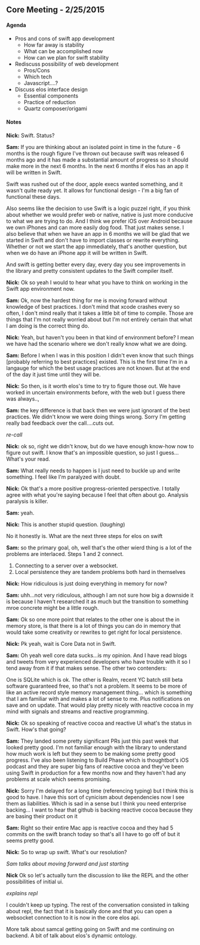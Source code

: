 Core Meeting - 2/25/2015
------------------------

#### Agenda
 * Pros and cons of swift app development
    * How far away is stability
    * What can be accomplished now
    * How can we plan for swift stability
 * Rediscuss possibility of web development
    * Pros/Cons
    * Which tech
    * Javascript....?
 * Discuss elos interface design
    * Essential components
    * Practice of reduction
    * Quartz composer/origami

#### Notes

**Nick:** Swift. Status?

**Sam:** If you are thinking about an isolated point in time in the future - 6 months is the rough figure I've thrown out because swift was released 6 months ago and it has made a substantial amount of progress so it should make more in the next 6 months. In the next 6 months if elos has an app it will be written in Swift.

Swift was rushed out of the door, apple execs wanted something, and it wasn't quite ready yet. It allows for functional design - I'm a big fan of functional these days. 

Also seems like the decision to use Swift is a logic puzzel right, if you think about whether we would prefer web or native, native is just more conducive to what we are trying to do. And I think we prefer iOS over Android because we own iPhones and can more easily dog food. That just makes sense. I also believe that when we have an app in 6 months we will be glad that we started in Swift and don't have to import classes or rewrite everything. Whether or not we start the app immediately, that's another question, but when we do have an iPhone app it will be written in Swift.

And swift is getting better every day, every day you see improvements in the library and pretty consistent updates to the Swift compiler itself. 

**Nick:** Ok so yeah I would to hear what you have to think on  working in the Swift app environment now.

**Sam:** Ok, now the hardest thing for me is moving forward without knowledge of best practices. I don't mind that xcode crashes every so often, I don't mind really that it takes a little bit of time to compile. Those are things that I'm not really worried about but I'm not entirely certain that what I am doing is the correct thing do.

**Nick:** Yeah, but haven't you been in that kind of environment before? I mean we have had the scenario where we don't really know what we are doing.

**Sam:** Before I when I was in this position  I didn't even know that such things [probably referring to best practices] existed. This is the first time I'm in a langauge for which the best usage practices are not known. But at the end of the day it just time until they will be.

**Nick:** So then, is it worth elos's time to try to figure those out. We have worked in uncertain environments before, with the web but I guess there was always..,

**Sam:** the key difference is that back then we were just ignorant of the best practices. We didn't know we were doing things wrong. Sorry I'm getting really bad feedback over the call....cuts out.

_re-call_

**Nick:** ok so, right we didn't know, but do we have enough know-how now to figure out swift. I know that's an impossible question, so just I guess... What's your read.

**Sam:** What really needs to happen is I just need to buckle up and write something. I feel like I'm paralyzed with doubt. 

**Nick:** Ok that's a more positive progress-oriented perspective. I totally agree with what you're saying because I feel that often about go. Analysis paralysis is killer.

**Sam:** yeah.

**Nick:** This is another stupid question. 
(_laughing_) 

No it honestly is. What are the next three steps for elos on swift

**Sam:** so the primary goal, oh, well that's the other wierd thing is a lot of the problems are interlaced. Steps 1 and 2 connect.

1. Connecting to a server over a websocket.
2. Local persistence
they are tandem problems both hard in themselves

**Nick:** How ridiculous is just doing everything in memory for now?

**Sam:** uhh...not very ridiculous, although I am not sure how big a downside it is because I haven't researched it as much but the transition to something mroe concrete might be a little rough.

**Sam:** Ok so one more point that relates to the other one is about the in memory store, is that there is a lot of  things you can do in memory that would take some creativity or rewrites to get right for local persistence.

**Nick:** Pk yeah, wait is Core Data not in Swift.

**Sam:** Oh yeah well core data sucks...is my opinion. And I have read blogs and tweets from very experienced developers who have trouble with it so I tend away from it if that makes sense. The other two contenders:

One is SQLite which is ok. The other is Realm, recent YC batch still beta software guaranteed free, so that's not a problem. It seems to be more of like an active record style memory management thing... which is something that I am familiar with and makes a lot of sense to me. Plus notifications on save and on update. That would play pretty nicely with reactive cocoa in my mind with signals and streams and reactive programming.

**Nick:** Ok so speaking of reactive cocoa and reactive UI what's the status in Swift. How's that going? 

**Sam:** They  landed some pretty significant PRs just this past week that looked pretty good. I'm not familiar enough with the library to understand how much work is left but they seem to be making some pretty good progress. I've also been listening to Build Phase which is thoughtbot's iOS podcast and they are super big fans of reactive cocoa and they've been using Swift in production for a few months now and they haven't had any problems at scale which seems promising.

**Nick:** Sorry I'm delayed for a long time (referencing typing) but I think this is good to have. I have this sort of cynicism about dependencies now I see them as liabilities. Which is sad in a sense but I think you need enterprise backing... I want to hear that github is backing reactive cocoa because they are basing their product on it

**Sam:** Right so their entire Mac app is reactive cocoa and they had 5 commits on the swift branch today so that's all I have to go off of but it seems pretty good.

**Nick:** So to wrap up swift. What's our resolution?

_Sam talks about moving forward and just starting_

**Nick** Ok so let's actually turn the discussion to like the REPL and the other possibilities of initial ui.

_explains repl_

I couldn't keep up typing. The rest of the conversation consisted in talking about repl, the fact that it is basically done and that you can open a websocket connection to it is now in the core elos api. 

More talk about samcal getting going on Swift and me continuing on backend. A bit of talk about elos's dynamic ontology.
